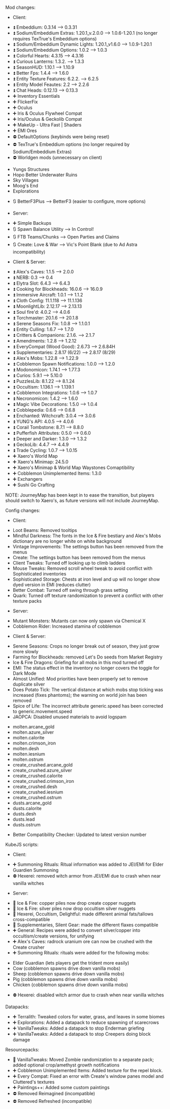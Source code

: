 Mod changes:
- Client:
 * ⏫ Embeddium: 0.3.14 --> 0.3.31
 * ⏫ Sodium/Embeddium Extras: 1.20.1_v.2.0.0 --> 1.0.6-1.20.1 (no longer requires TexTrue's Embeddium options)
 * ⏫ Sodium/Embeddium Dynamic Lights: 1.20.1_v1.6.0 --> 1.0.9-1.20.1
 * ⏫ Sodium/Embeddium Options: 1.0.2 --> 1.0.3
 * ⏫ Colorful Hearts: 4.3.15 --> 4.3.16
 * ⏫ Curious Lanterns: 1.3.2. --> 1.3.3
 * ⏫ SeasonHUD: 1.10.1 --> 1.10.9
 * ⏫ Better Fps: 1.4.4 --> 1.6.0
 * ⏫ Entity Texture Features: 6.2.2. --> 6.2.5
 * ⏫ Entity Model Feautes: 2.2 --> 2.2.6
 * ⏫ Chat Heads: 0.12.13 --> 0.13.3
 * ➕ Inventory Essentials
 * ➕ FlickerFix
 * ➕ Oculus
 * ➕ Iris & Oculus Flywheel Compat
 * ➕ Iris/Oculus & Geckolib Compat
 * ➕ MakeUp - Ultra Fast | Shaders
 * ➕ EMI Ores
 * ⛔ DefaultOptions (keybinds were being reset)
 * ⛔ TexTrue's Embeddium options (no longer required by Sodium/Embeddium Extras)
 * ⛔ Worldgen mods (unnecessary on client)
  - Yungs Structures
  - Hopo Better Underwater Ruins
  - Sky Villages
  - Moog's End
  - Explorations
 * 🔃 BetterF3Plus --> BetterF3 (easier to configure, more options)

- Server:
 * ➕ Simple Backups
 * 🔃 Spawn Balance Utility --> In Control!
 * 🔃 FTB Teams/Chunks --> Open Parties and Claims
 * 🔃 Create: Love & War --> Vic's Point Blank (due to Ad Astra incompatibility)

- Client & Server:
 * ⏫ Alex's Caves: 1.1.5 --> 2.0.0
 * ⏫ NERB: 0.3 --> 0.4
 * ⏫ Elytra Slot: 6.4.3 --> 6.4.3
 * ⏫ Cooking for Blockheads: 16.0.6 --> 16.0.9
 * ⏫ Immersive Aircraft: 1.0.1 --> 1.1.2
 * ⏫ Cloth Config: 11.1.118 --> 11.1.136
 * ⏫ MoonlightLib: 2.12.17 --> 2.13.13
 * ⏫ Soul fire'd: 4.0.2 --> 4.0.6
 * ⏫ Torchmaster: 20.1.6 --> 20.1.8
 * ⏫ Serene Seasons Fix: 1.0.8 --> 1.1.0.1
 * ⏫ Entity Culling: 1.6.7 --> 1.7.0
 * ⏫ Critters & Companions: 2.1.6. --> 2.1.7
 * ⏫ Amendments: 1.2.8 --> 1.2.12
 * ⏫ EveryCompat (Wood Good): 2.6.73 --> 2.6.84H
 * ⏫ Supplementaries: 2.8.17 (6/22) --> 2.8.17 (8/29)
 * ⏫ Alex's Mobs: 1.22.8 --> 1.22.9
 * ⏫ Cobblemon Spawn Notifications: 1.0.0 --> 1.2.0
 * ⏫ Modonomicon: 1.74.1 --> 1.77.3
 * ⏫ Curios: 5.9.1 --> 5.10.0
 * ⏫ PuzzlesLib: 8.1.22 --> 8.1.24
 * ⏫ Occultism: 1.136.1 --> 1.139.1
 * ⏫ Cobblemon Integrations: 1.0.6 --> 1.0.7
 * ⏫ Necronomicon: 1.4.2 --> 1.6.0
 * ⏫ Magic Vibe Decorations: 1.5.0 --> 1.0.4
 * ⏫ Cobblepedia: 0.6.6 --> 0.6.8
 * ⏫ Enchanted: Witchcraft: 3.0.4 --> 3.0.6
 * ⏫ YUNG's API: 4.0.5 --> 4.0.6
 * ⏫ Corail Tombstone: 8.7.1 --> 8.8.0
 * ⏫ Pufferfish Attributes: 0.5.0 --> 0.6.0
 * ⏫ Deeper and Darker: 1.3.0 --> 1.3.2
 * ⏫ GeckoLib: 4.4.7 --> 4.4.9
 * ⏫ Trade Cycling: 1.0.7 --> 1.0.15
 * ➕ Xaero's World Map
 * ➕ Xaero's Minimap: 24.5.0
 * ➕ Xaero's Minimap & World Map Waystones Comaptibility
 * ➕ Cobblemon Unimplemented Items: 1.3.0
 * ➕ Exchangers
 * ➕ Sushi Go Crafting

NOTE: JourneyMap has been kept in to ease the transition, but players should switch to Xaero's, as future versions will not include JourneyMap.

Config changes:
- Client:
 * Loot Beams: Removed tooltips
 * Mindful Darkness: The fonts in the Ice & Fire bestiary and Alex's Mobs dictionary are no longer white on white background
 * Vintage Improvements: The settings button has been removed from the menus
 * Create: The settings button has been removed from the menus
 * Client Tweaks: Turned off looking up to climb ladders
 * Mouse Tweaks: Removed scroll wheel tweak to avoid conflict with Sophisticated inventories
 * Sophisticated Storage: Chests at iron level and up will no longer show dyed version in EMI (reduces clutter)
 * Better Combat: Turned off swing through grass setting
 * Quark: Turned off texture randomization to prevent a conflict with other texture packs

- Server:
 * Mutant Monsters: Mutants can now only spawn via Chemical X
 * Cobblemon Rider: Increased stamina of cobblemon

- Client & Server:
 * Serene Seasons: Crops no longer break out of season, they just grow more slowly
 * Farming for Blockheads: removed Let's Do seeds from Market Registry
 * Ice & Fire Dragons: Griefing for all mobs in this mod turned off
 * EMI: The status effect in the inventory no longer covers the toggle for Dark Mode
 * Almost Unified: Mod priorities have been properly set to remove duplicate silver
 * Does Potato Tick: The vertical distance at which mobs stop ticking was increased (fixes phantoms); the warning on world join has been removed
 * Spice of Life: The incorrect attribute generic.speed has been corrected to generic.movement.speed
 * JAOPCA: Disabled unused materials to avoid logspam
  - molten.arcane_gold
  - molten.azure_silver
  - molten.calorite
  - molten.crimson_iron
  - molten.desh
  - molten.iesnium
  - molten.ostrum
  - create_crushed.arcane_gold
  - create_crushed.azure_silver
  - create_crushed.calorite
  - create_crushed.crimson_iron
  - create_crushed.desh
  - create_crushed.iesnium
  - create_crushed.ostrum
  - dusts.arcane_gold
  - dusts.calorite
  - dusts.desh
  - dusts.lead
  - dusts.ostrum
 * Better Compatibility Checker: Updated to latest version number

KubeJS scripts:
- Client:
 * ➕ Summoning Rituals: Ritual information was added to JEI/EMI for Elder Guardien Summoning
 * ⛔ Hexerei: removed witch armor from JEI/EMI due to crash when near vanilla witches

- Server:
 * 📄 Ice & Fire: copper piles now drop create copper nuggets
 * 📄 Ice & Fire: silver piles now drop occultism silver nuggets
 * 📄 Hexerei, Occultism, Delightful: made different animal fats/tallows cross-compatible
 * 📄 Supplementaries, Silent Gear: made the different flaxes compatible
 * ➕ General: Recipes were added to convert silver/copper into occultism/create versions, for unifying
 * ➕ Alex's Caves: radrock uranium ore can now be crushed with the Create crusher
 * ➕ Summoning Rituals: rituals were added for the following mobs:
  - Elder Guardian (lets players get the trident more easily)
  - Cow (cobblemon spawns drive down vanilla mobs)
  - Sheep (cobblemon spawns drive down vanilla mobs)
  - Pig (cobblemon spawns drive down vanilla mobs)
  - Chicken (cobblemon spawns drive down vanilla mobs)
 * ⛔ Hexerei: disabled witch armor due to crash when near vanilla witches

Datapacks:
- ➕ Terralith: Tweaked colors for water, grass, and leaves in some biomes
- ➕ Explorations: Added a datapack to reduce spawning of scarecrows
- ➕ VanillaTweaks: Added a datapack to stop Enderman griefing
- ➕ VanillaTweaks: Added a datapack to stop Creepers doing block damage

Resourcepacks:
- 📄 VanillaTweaks: Moved Zombie randomization to a separate pack; added optional crop/amethyst growth notifications
- ➕ Cobblemon Unimplemented Items: Added texture for the repel block.
- ➕ Every Compat: Fixed an error with Create's window panes model and Cluttered's textures
- ➕ Paintings++: Added some custom paintings
- ⛔ Removed Reimagined (incompatible)
- ⛔ Removed Refreshed (incompatible)